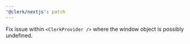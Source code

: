 ```yaml
---
'@clerk/nextjs': patch
---
```


Fix issue within `<ClerkProvider />` where the window object is possibly undefined.
